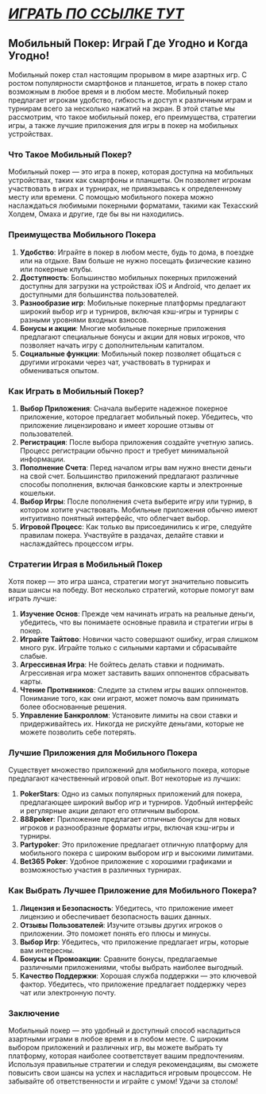 # [***<u>ИГРАТЬ ПО ССЫЛКЕ ТУТ</u>***](https://playmopo.com/PKRROM)

## Мобильный Покер: Играй Где Угодно и Когда Угодно!

Мобильный покер стал настоящим прорывом в мире азартных игр. С ростом популярности смартфонов и планшетов, играть в покер стало возможным в любое время и в любом месте. Мобильный покер предлагает игрокам удобство, гибкость и доступ к различным играм и турнирам всего за несколько нажатий на экран. В этой статье мы рассмотрим, что такое мобильный покер, его преимущества, стратегии игры, а также лучшие приложения для игры в покер на мобильных устройствах.

### Что Такое Мобильный Покер?

Мобильный покер — это игра в покер, которая доступна на мобильных устройствах, таких как смартфоны и планшеты. Он позволяет игрокам участвовать в играх и турнирах, не привязываясь к определенному месту или времени. С помощью мобильного покера можно наслаждаться любимыми покерными форматами, такими как Техасский Холдем, Омаха и другие, где бы вы ни находились.

### Преимущества Мобильного Покера

1. **Удобство**: Играйте в покер в любом месте, будь то дома, в поездке или на отдыхе. Вам больше не нужно посещать физические казино или покерные клубы.
2. **Доступность**: Большинство мобильных покерных приложений доступны для загрузки на устройствах iOS и Android, что делает их доступными для большинства пользователей.
3. **Разнообразие игр**: Мобильные покерные платформы предлагают широкий выбор игр и турниров, включая кэш-игры и турниры с разными уровнями входных взносов.
4. **Бонусы и акции**: Многие мобильные покерные приложения предлагают специальные бонусы и акции для новых игроков, что позволяет начать игру с дополнительным капиталом.
5. **Социальные функции**: Мобильный покер позволяет общаться с другими игроками через чат, участвовать в турнирах и обмениваться опытом.

### Как Играть в Мобильный Покер?

1. **Выбор Приложения**: Сначала выберите надежное покерное приложение, которое предлагает мобильный покер. Убедитесь, что приложение лицензировано и имеет хорошие отзывы от пользователей.
2. **Регистрация**: После выбора приложения создайте учетную запись. Процесс регистрации обычно прост и требует минимальной информации.
3. **Пополнение Счета**: Перед началом игры вам нужно внести деньги на свой счет. Большинство приложений предлагают различные способы пополнения, включая банковские карты и электронные кошельки.
4. **Выбор Игры**: После пополнения счета выберите игру или турнир, в котором хотите участвовать. Мобильные приложения обычно имеют интуитивно понятный интерфейс, что облегчает выбор.
5. **Игровой Процесс**: Как только вы присоединились к игре, следуйте правилам покера. Участвуйте в раздачах, делайте ставки и наслаждайтесь процессом игры.

### Стратегии Играя в Мобильный Покер

Хотя покер — это игра шанса, стратегии могут значительно повысить ваши шансы на победу. Вот несколько стратегий, которые помогут вам играть лучше:

1. **Изучение Основ**: Прежде чем начинать играть на реальные деньги, убедитесь, что вы понимаете основные правила и стратегии игры в покер.
2. **Играйте Тайтово**: Новички часто совершают ошибку, играя слишком много рук. Играйте только с сильными картами и сбрасывайте слабые.
3. **Агрессивная Игра**: Не бойтесь делать ставки и поднимать. Агрессивная игра может заставить ваших оппонентов сбрасывать карты.
4. **Чтение Противников**: Следите за стилем игры ваших оппонентов. Понимание того, как они играют, может помочь вам принимать более обоснованные решения.
5. **Управление Банкроллом**: Установите лимиты на свои ставки и придерживайтесь их. Никогда не рискуйте деньгами, которые не можете позволить себе потерять.

### Лучшие Приложения для Мобильного Покера

Существует множество приложений для мобильного покера, которые предлагают качественный игровой опыт. Вот некоторые из лучших:

1. **PokerStars**: Одно из самых популярных приложений для покера, предлагающее широкий выбор игр и турниров. Удобный интерфейс и регулярные акции делают его отличным выбором.
2. **888poker**: Приложение предлагает отличные бонусы для новых игроков и разнообразные форматы игры, включая кэш-игры и турниры.
3. **Partypoker**: Это приложение предлагает отличную платформу для мобильного покера с широким выбором игр и высокими лимитами.
4. **Bet365 Poker**: Удобное приложение с хорошими графиками и возможностью участия в различных турнирах.

### Как Выбрать Лучшее Приложение для Мобильного Покера?

1. **Лицензия и Безопасность**: Убедитесь, что приложение имеет лицензию и обеспечивает безопасность ваших данных.
2. **Отзывы Пользователей**: Изучите отзывы других игроков о приложении. Это поможет понять его плюсы и минусы.
3. **Выбор Игр**: Убедитесь, что приложение предлагает игры, которые вам интересны.
4. **Бонусы и Промоакции**: Сравните бонусы, предлагаемые различными приложениями, чтобы выбрать наиболее выгодный.
5. **Качество Поддержки**: Хорошая служба поддержки — это ключевой фактор. Убедитесь, что приложение предлагает поддержку через чат или электронную почту.

### Заключение

Мобильный покер — это удобный и доступный способ насладиться азартными играми в любое время и в любом месте. С широким выбором приложений и различных игр, вы можете выбрать ту платформу, которая наиболее соответствует вашим предпочтениям. Используя правильные стратегии и следуя рекомендациям, вы сможете повысить свои шансы на успех и насладиться игровым процессом. Не забывайте об ответственности и играйте с умом! Удачи за столом!
